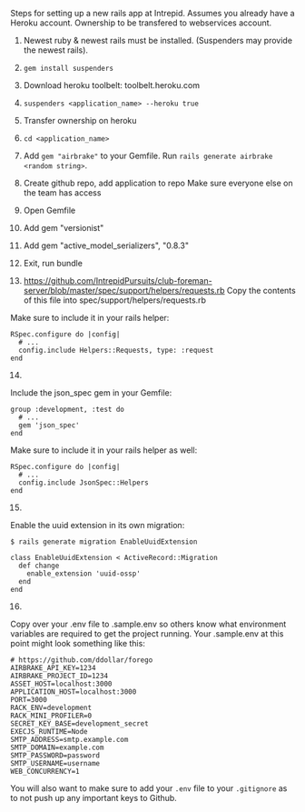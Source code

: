 Steps for setting up a new rails app at Intrepid.
Assumes you already have a Heroku account. Ownership to be transfered to webservices account.

1. Newest ruby & newest rails must be installed.
(Suspenders may provide the newest rails).

2. `gem install suspenders`

3. Download heroku toolbelt: toolbelt.heroku.com

4. `suspenders <application_name> --heroku true`

5. Transfer ownership on heroku

6. `cd <application_name>`

7. Add `gem "airbrake"` to your Gemfile. Run `rails generate airbrake <random string>`.

8. Create github repo, add application to repo
Make sure everyone else on the team has access

9. Open Gemfile

10. Add gem "versionist"

11. Add gem "active_model_serializers", "0.8.3"

12. Exit, run bundle

13. https://github.com/IntrepidPursuits/club-foreman-server/blob/master/spec/support/helpers/requests.rb
Copy the contents of this file into spec/support/helpers/requests.rb

Make sure to include it in your rails helper:

```
RSpec.configure do |config|
  # ...
  config.include Helpers::Requests, type: :request
end
```

14.
Include the json_spec gem in your Gemfile:

```
group :development, :test do
  # ...
  gem 'json_spec'
end
```

Make sure to include it in your rails helper as well:

```
RSpec.configure do |config|
  # ...
  config.include JsonSpec::Helpers
end
```

15.
Enable the uuid extension in its own migration:

```
$ rails generate migration EnableUuidExtension
```

```
class EnableUuidExtension < ActiveRecord::Migration
  def change
    enable_extension 'uuid-ossp'
  end
end
```

16.
Copy over your .env file to .sample.env so others know what environment
variables are required to get the project running. Your .sample.env at this
point might look something like this:

```
# https://github.com/ddollar/forego
AIRBRAKE_API_KEY=1234
AIRBRAKE_PROJECT_ID=1234
ASSET_HOST=localhost:3000
APPLICATION_HOST=localhost:3000
PORT=3000
RACK_ENV=development
RACK_MINI_PROFILER=0
SECRET_KEY_BASE=development_secret
EXECJS_RUNTIME=Node
SMTP_ADDRESS=smtp.example.com
SMTP_DOMAIN=example.com
SMTP_PASSWORD=password
SMTP_USERNAME=username
WEB_CONCURRENCY=1
```

You will also want to make sure to add your `.env` file to your `.gitignore` as
to not push up any important keys to Github.
